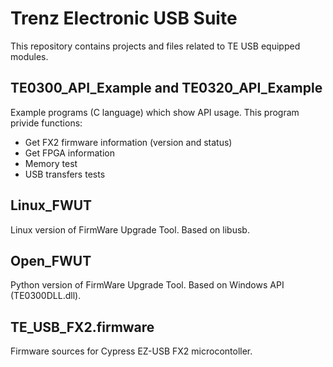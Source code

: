 ﻿# Trenz Electronic USB Suite
This repository contains projects and files related to TE USB equipped modules.

## TE0300_API_Example and TE0320_API_Example
Example programs (C language) which show API usage. 
This program privide functions:

* Get FX2 firmware information (version and status)
* Get FPGA information
* Memory test
* USB transfers tests 

## Linux_FWUT
Linux version of FirmWare Upgrade Tool. Based on libusb.

## Open_FWUT
Python version of FirmWare Upgrade Tool. Based on Windows API (TE0300DLL.dll).

## TE_USB_FX2.firmware
Firmware sources for Cypress EZ-USB FX2 microcontoller.
